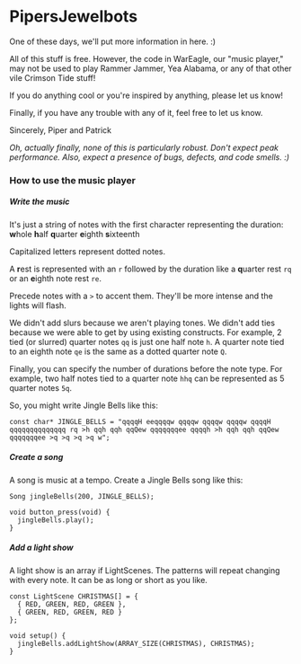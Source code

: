 # PipersJewelbots

One of these days, we'll put more information in here. :)

All of this stuff is free.  However, the code in WarEagle, our "music player," may not be used
to play Rammer Jammer, Yea Alabama, or any of that other vile Crimson Tide stuff!

If you do anything cool or you're inspired by anything, please let us know!

Finally, if you have any trouble with any of it, feel free to let us know.

Sincerely,
Piper and Patrick

*Oh, actually finally, none of this is particularly robust.  Don't expect peak performance.  Also,
expect a presence of bugs, defects, and code smells.  :)*

### How to use the music player

##### Write the music
It's just a string of notes with the first character representing the duration:
**w**hole
**h**alf
**q**uarter
**e**ighth
**s**ixteenth

Capitalized letters represent dotted notes.

A **r**est is represented with an `r` followed by the duration like a **q**uarter rest `rq` or an **e**ighth note rest `re`.

Precede notes with a `>` to accent them.  They'll be more intense and the lights will flash.

We didn't add slurs because we aren't playing tones.  We didn't add ties because we were able to get by using existing constructs.  For example, 2 tied (or slurred) quarter notes `qq` is just one half note `h`.  A quarter note tied to an eighth note `qe` is the same as a dotted quarter note `Q`.

Finally, you can specify the number of durations before the note type.  For example, two half notes tied to a quarter note `hhq` can be represented as 5 quarter notes `5q`.

So, you might write Jingle Bells like this:
```
const char* JINGLE_BELLS = "qqqqH eeqqqqw qqqqw qqqqw qqqqw qqqqH qqqqqqqqqqqqqq rq >h qqh qqh qqQew qqqqqqqee qqqqh >h qqh qqh qqQew qqqqqqqee >q >q >q >q w";
```

##### Create a song

A song is music at a tempo.  Create a Jingle Bells song like this:
```
Song jingleBells(200, JINGLE_BELLS);

void button_press(void) {
  jingleBells.play();
}
```

##### Add a light show

A light show is an array if LightScenes.  The patterns will repeat changing with every note.  It can be as long or short as you like.

```
const LightScene CHRISTMAS[] = {
  { RED, GREEN, RED, GREEN },
  { GREEN, RED, GREEN, RED }
};

void setup() {
  jingleBells.addLightShow(ARRAY_SIZE(CHRISTMAS), CHRISTMAS);
}
```



